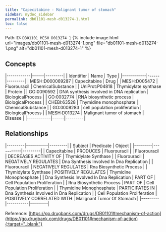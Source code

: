 ```yaml
---
title: "Capecitabine - Malignant tumor of stomach"
sidebar: mydoc_sidebar
permalink: db01101-mesh-d013274-1.html
toc: false 
---
```



Path ID: `DB01101_MESH_D013274_1`
{% include image.html url="images/db01101-mesh-d013274-1.png" file="db01101-mesh-d013274-1.png" alt="db01101-mesh-d013274-1" %}

## Concepts

|------------|------|---------|
| Identifier | Name | Type    |
|------------|------|---------|
| MESH:D000069287 | Capecitabine | Drug |
| MESH:D005472 | Fluorouracil | ChemicalSubstance |
| UniProt:P04818 | Thymidylate synthase | Protein |
| GO:0090592 | DNA synthesis involved in DNA replication | BiologicalProcess |
| GO:0032774 | RNA biosynthetic process | BiologicalProcess |
| CHEBI:63528 | Thymidine monophosphate | ChemicalSubstance |
| GO:0008283 | cell population proliferation | BiologicalProcess |
| MESH:D013274 | Malignant tumor of stomach | Disease |
|------------|------|---------|

## Relationships

|---------|-----------|---------|
| Subject | Predicate | Object  |
|---------|-----------|---------|
| Capecitabine | PRODUCES | Fluorouracil |
| Fluorouracil | DECREASES ACTIVITY OF | Thymidylate Synthase |
| Fluorouracil | NEGATIVELY REGULATES | Dna Synthesis Involved In Dna Replication |
| Fluorouracil | NEGATIVELY REGULATES | Rna Biosynthetic Process |
| Thymidylate Synthase | POSITIVELY REGULATES | Thymidine Monophosphate |
| Dna Synthesis Involved In Dna Replication | PART OF | Cell Population Proliferation |
| Rna Biosynthetic Process | PART OF | Cell Population Proliferation |
| Thymidine Monophosphate | PARTICIPATES IN | Dna Synthesis Involved In Dna Replication |
| Cell Population Proliferation | POSITIVELY CORRELATED WITH | Malignant Tumor Of Stomach |
|---------|-----------|---------|

Reference: [https://go.drugbank.com/drugs/DB01101#mechanism-of-action](https://go.drugbank.com/drugs/DB01101#mechanism-of-action){:target="_blank"}